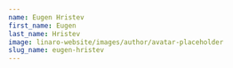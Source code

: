 ```yaml
---
name: Eugen Hristev
first_name: Eugen
last_name: Hristev
image: linaro-website/images/author/avatar-placeholder
slug_name: eugen-hristev
---
```


